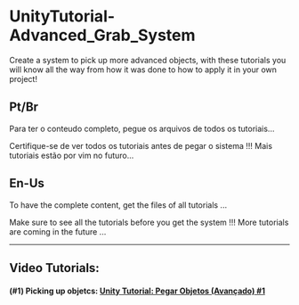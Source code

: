 # UnityTutorial-Advanced_Grab_System
 Create a system to pick up more advanced objects, with these tutorials you will know all the way from how it was done to how to apply it in your own project!

## Pt/Br
Para ter o conteudo completo, pegue os arquivos de todos os tutoriais...

Certifique-se de ver todos os tutoriais antes de pegar o sistema !!!
Mais tutoriais estão por vim no futuro...

## En-Us
To have the complete content, get the files of all tutorials ...

Make sure to see all the tutorials before you get the system !!!
More tutorials are coming in the future ...

---

## Video Tutorials:

#### (#1) Picking up objetcs: [Unity Tutorial: Pegar Objetos (Avançado) #1](https://www.youtube.com/watch?v=MMb5BBa7Zcw&ab_channel=THERedstoneBR)
